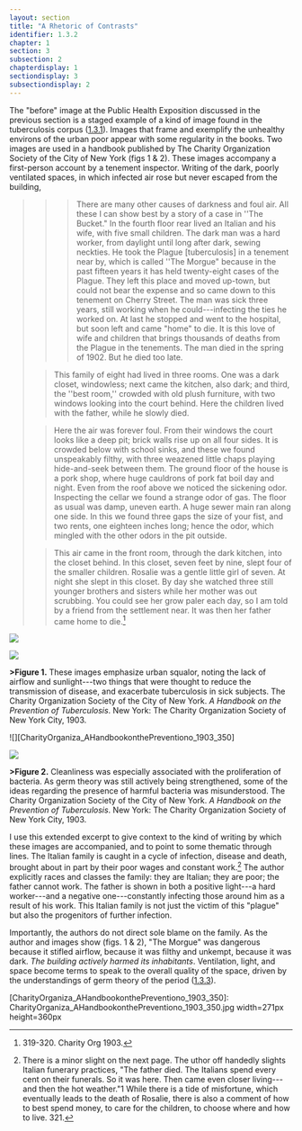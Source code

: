 ```yaml
---
layout: section
title: "A Rhetoric of Contrasts"
identifier: 1.3.2
chapter: 1
section: 3
subsection: 2
chapterdisplay: 1
sectiondisplay: 3
subsectiondisplay: 2
---
```


The "before" image at the Public Health Exposition discussed in the previous section is a staged example of a kind of image found in the tuberculosis corpus ([1.3.1](https://tuberculosisspecimen.github.io/diss/dissertation/1_3_1.html)). Images that frame and exemplify the unhealthy environs of the urban poor appear with some regularity in the books. Two images are used in a handbook published by The Charity Organization Society of the City of New York (figs 1 & 2). These images accompany a first-person account by a tenement inspector. Writing of the dark, poorly ventilated spaces, in which infected air rose but never escaped from the building, 

> >>There are many other causes of darkness and foul air. All these I can show best by a story of a case in ''The Bucket." In the fourth floor rear lived <span class="opaque-lines">an Italian and his wife, with five small children. The dark man was a hard worker, from daylight until long after dark, sewing neckties.</span> He took the Plague [tuberculosis] in a tenement near by, which is called ''The Morgue" because in the past fifteen years it has held twenty-eight cases of the Plague. <span class="opaque-lines">They left this place and moved up-town, but could not bear the expense and so came down to this tenement on Cherry Street. The man was sick three years, still working when he could---infecting the ties he worked on. At last he stopped and went to the hospital, but soon left and came "home" to die.</span> It is this love of wife and children that brings thousands of deaths from the Plague in the tenements. <span class="opaque-lines">The man died in the spring of 1902. But he died too late.</span>
>
> ><span class="opaque-lines">This family of eight</span> had lived in three rooms. One was a dark closet, windowless; next came the kitchen, also dark; and third, the ''best room,'' crowded with old plush furniture, with two windows looking into the court behind. <span class="opaque-lines">Here the children lived with the father, while he slowly died.</span>
>
> >Here the air was forever foul. From their windows the court looks like a deep pit; brick walls rise up on all four sides. It is crowded below with school sinks, and these we found unspeakably filthy, <span class="opaque-lines">with three weazened little chaps playing hide-and-seek between them.</span> The ground floor of the house is a pork shop, where huge cauldrons of pork fat boil day and night. Even from the roof above we noticed the sickening odor. Inspecting the cellar we found a strange odor of gas. The floor as usual was damp, uneven earth. A huge sewer main ran along one side. In this we found three gaps the size of your fist, and two rents, one eighteen inches long; hence the odor, which mingled with the other odors in the pit outside.
>
> >This air came in the front room, through the dark kitchen, into the closet behind. <span class="opaque-lines">In this closet, seven feet by nine, slept four of the smaller children. <span class="partial-lines">Rosalie was a gentle little girl of seven. At night she slept in this closet. By day she watched three still younger brothers and sisters while her mother was out scrubbing. You could see her grow paler each day, so I am told by a friend from the settlement near.<span class="partial-lines"> It was then her father came home to die.[^fn1]</span>

![][CharityOrganiza_AHandbookonthePreventiono_1903_352]

<img id="CharityOrganiza\_AHandbookonthePreventiono\_1903\_352" src="{{ site.baseurl }}/assets/img/CharityOrganiza\_AHandbookonthePreventiono\_1903\_352.jpg">

**>Figure 1.** These images emphasize urban squalor, noting the lack of airflow and sunlight---two things that were thought to reduce the transmission of disease, and exacerbate tuberculosis in sick subjects. The Charity Organization Society of the City of New York. *A Handbook on the Prevention of Tuberculosis*. New York: The Charity Organization Society of New York City, 1903.

![][CharityOrganiza_AHandbookonthePreventiono_1903_350]

<img id="CharityOrganiza\_AHandbookonthePreventiono\_1903\_350" src="{{ site.baseurl }}/assets/img/CharityOrganiza\_AHandbookonthePreventiono\_1903\_350.jpg">

**>Figure 2.** Cleanliness was especially associated with the proliferation of bacteria. As germ theory was still actively being strengthened, some of the ideas regarding the presence of harmful bacteria was misunderstood. The Charity Organization Society of the City of New York. *A Handbook on the Prevention of Tuberculosis*. New York: The Charity Organization Society of New York City, 1903.

I use this extended excerpt to give context to the kind of writing by which these images are accompanied, and to point to some thematic through lines. <span class="opaque-lines">The Italian family is caught in a cycle of infection, disease and death, brought about in part by their poor wages and constant work.[^fn2]</span> The author explicitly races and classes the family: <span class="opaque-lines">they are Italian; they are poor; the father cannot work.</span> The father is shown in both a positive light---a hard worker---and a negative one---constantly infecting those around him as a result of his work. This Italian family is not just the victim of this "plague" but also the progenitors of further infection.

Importantly, the authors do not direct sole blame on the family. As the author and images show (figs. 1 & 2), "The Morgue" was dangerous because it stifled airflow, because it was filthy and unkempt, because it was dark. *The building actively harmed its inhabitants*. Ventilation, light, and space become terms to speak to the overall quality of the space, driven by the understandings of germ theory of the period ([1.3.3](https://tuberculosisspecimen.github.io/diss/dissertation/1_3_3.html)).

	

[CharityOrganiza_AHandbookonthePreventiono_1903_352]: CharityOrganiza_AHandbookonthePreventiono_1903_352.jpg

[CharityOrganiza_AHandbookonthePreventiono_1903_350]: CharityOrganiza_AHandbookonthePreventiono_1903_350.jpg width=271px height=360px

[^fn1]: 319-320. Charity Org 1903.

[^fn2]: There is a minor slight on the next page. The uthor off handedly slights Italian funerary practices, "The father died. The Italians spend every cent on their funerals. So it was here. Then came even closer living---and then the hot weather."⁠1 While there is a tide of misfortune, which eventually leads to the death of Rosalie, there is also a comment of how to best spend money, to care for the children, to choose where and how to live. 321.
